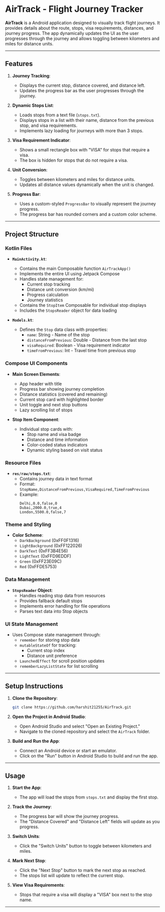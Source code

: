 
# AirTrack - Flight Journey Tracker

**AirTrack** is a Android application designed to visually track flight journeys. It provides details about the route, stops, visa requirements, distances, and journey progress. The app dynamically updates the UI as the user progresses through the journey and allows toggling between kilometers and miles for distance units.

---

## Features

1. **Journey Tracking**:
   - Displays the current stop, distance covered, and distance left.
   - Updates the progress bar as the user progresses through the journey.

2. **Dynamic Stops List**:
   - Loads stops from a text file (`stops.txt`).
   - Displays stops in a list with their name, distance from the previous stop, and visa requirements.
   - Implements lazy loading for journeys with more than 3 stops.

3. **Visa Requirement Indicator**:
   - Shows a small rectangle box with "VISA" for stops that require a visa.
   - The box is hidden for stops that do not require a visa.

4. **Unit Conversion**:
   - Toggles between kilometers and miles for distance units.
   - Updates all distance values dynamically when the unit is changed.

5. **Progress Bar**:
   - Uses a custom-styled `ProgressBar` to visually represent the journey progress.
   - The progress bar has rounded corners and a custom color scheme.

---

## Project Structure

### Kotlin Files
- **`MainActivity.kt`**:
  - Contains the main Composable function `AirTrackApp()`
  - Implements the entire UI using Jetpack Compose
  - Handles state management for:
    - Current stop tracking
    - Distance unit conversion (km/mi)
    - Progress calculation
    - Journey statistics
  - Contains the `StopItem` Composable for individual stop displays
  - Includes the `StopsReader` object for data loading

- **`Models.kt`**:
  - Defines the `Stop` data class with properties:
    - `name`: String - Name of the stop
    - `distanceFromPrevious`: Double - Distance from the last stop
    - `visaRequired`: Boolean - Visa requirement indicator
    - `timeFromPrevious`: Int - Travel time from previous stop

### Compose UI Components
- **Main Screen Elements**:
  - App header with title
  - Progress bar showing journey completion
  - Distance statistics (covered and remaining)
  - Current stop card with highlighted border
  - Unit toggle and next stop buttons
  - Lazy scrolling list of stops

- **Stop Item Component**:
  - Individual stop cards with:
    - Stop name and visa badge
    - Distance and time information
    - Color-coded status indicators
    - Dynamic styling based on visit status

### Resource Files
- **`res/raw/stops.txt`**:
  - Contains journey data in text format
  - Format: `StopName,DistanceFromPrevious,VisaRequired,TimeFromPrevious`
  - Example:
    ```
    Delhi,0.0,false,0
    Dubai,2000.0,true,4
    London,5500.0,false,7
    ```

### Theme and Styling
- **Color Scheme**:
  - `DarkBackground` (0xFF0F1316)
  - `LightBackground` (0xFF122026)
  - `DarkText` (0xFF3B4E56)
  - `LightText` (0xFFD9EDDF)
  - `Green` (0xFF23E09C)
  - `Red` (0xFFDE5753)

### Data Management
- **`StopsReader` Object**:
  - Handles reading stop data from resources
  - Provides fallback default stops
  - Implements error handling for file operations
  - Parses text data into Stop objects

### UI State Management
- Uses Compose state management through:
  - `remember` for storing stop data
  - `mutableStateOf` for tracking:
    - Current stop index
    - Distance unit preference
  - `LaunchedEffect` for scroll position updates
  - `rememberLazyListState` for list scrolling

---

## Setup Instructions

1. **Clone the Repository**:
   ```bash
   git clone https://github.com/harshit21255/AirTrack.git
   ```

2. **Open the Project in Android Studio**:
   - Open Android Studio and select "Open an Existing Project."
   - Navigate to the cloned repository and select the `AirTrack` folder.

3. **Build and Run the App**:
   - Connect an Android device or start an emulator.
   - Click on the "Run" button in Android Studio to build and run the app.

---

## Usage

1. **Start the App**:
   - The app will load the stops from `stops.txt` and display the first stop.

2. **Track the Journey**:
   - The progress bar will show the journey progress.
   - The "Distance Covered" and "Distance Left" fields will update as you progress.

3. **Switch Units**:
   - Click the "Switch Units" button to toggle between kilometers and miles.

4. **Mark Next Stop**:
   - Click the "Next Stop" button to mark the next stop as reached.
   - The stops list will update to reflect the current stop.

5. **View Visa Requirements**:
   - Stops that require a visa will display a "VISA" box next to the stop name.

---

